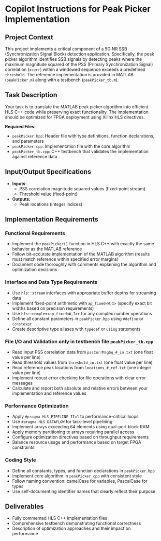 # Copilot Instructions for Peak Picker Implementation

## Project Context

This project implements a critical component of a 5G NR SSB (Synchronization Signal Block) detection application. Specifically, the peak picker algorithm identifies SSB signals by detecting peaks where the maximum magnitude squared of the PSS (Primary Synchronization Signal) correlation (`xcorr`) within a windowed sequence exceeds a predefined `threshold`. The reference implementation is provided in MATLAB (`peakPicker.m`) along with a testbench (`peakPicker_tb.m`).

## Task Description

Your task is to translate the MATLAB peak picker algorithm into efficient HLS C++ code while preserving exact functionality. The implementation should be optimized for FPGA deployment using Xilinx HLS directives.

**Required Files:**

- `peakPicker.hpp`: Header file with type definitions, function declarations, and parameters
- `peakPicker.cpp`: Implementation file with the core algorithm
- `peakPicker_tb.cpp`: C++ testbench that validates the implementation against reference data

## Input/Output Specifications

- **Inputs:**
  - PSS correlation magnitude squared values (fixed-point stream)
  - Threshold value (fixed-point)
- **Outputs:**
  - Peak locations (integer indices)

## Implementation Requirements

### Functional Requirements

- Implement the `peakPicker()` function in HLS C++ with exactly the same behavior as the MATLAB reference
- Follow bit-accurate implementation of the MATLAB algorithm (results must match reference within specified error margins)
- Document code thoroughly with comments explaining the algorithm and optimization decisions

### Interface and Data Type Requirements

- Use `hls::stream` interfaces with appropriate buffer depths for streaming data
- Implement fixed-point arithmetic with `ap_fixed<W,I>` (specify exact bit widths based on precision requirements)
- Use `hls::complex<ap_fixed<W,I>>` for any complex number operations
- Define all constant parameters in `peakPicker.hpp` using `#define` or `constexpr`
- Create descriptive type aliases with `typedef` or `using` statements

### File I/O and Validation only in testbench file `peakPicker_tb.cpp`

- Read input PSS correlation data from `pssCorrMagSq_#_in.txt` (one float value per line)
- Read threshold values from `threshold_in.txt` (one float value per line)
- Read reference peak locations from `locations_#_ref.txt` (one integer value per line)
- Implement robust error checking for file operations with clear error messages
- Calculate and report both absolute and relative errors between your implementation and reference values

### Performance Optimization

- Apply `#pragma HLS PIPELINE II=1` to performance-critical loops
- Use `#pragma HLS DATAFLOW` for task-level pipelining
- Implement arrays exceeding 64 elements using dual-port block RAM
- Apply memory partitioning to arrays requiring parallel access
- Configure optimization directives based on throughput requirements
- Balance resource usage and performance based on target FPGA constraints

### Coding Style

- Define all constants, types, and function declarations in `peakPicker.hpp`
- Implement core algorithm in `peakPicker.cpp` with consistent style
- Follow naming convention: camelCase for variables, PascalCase for types
- Use self-documenting identifier names that clearly reflect their purpose

## Deliverables

- Fully commented HLS C++ implementation files
- Comprehensive testbench demonstrating functional correctness
- Description of optimization approaches and their impact on performance
